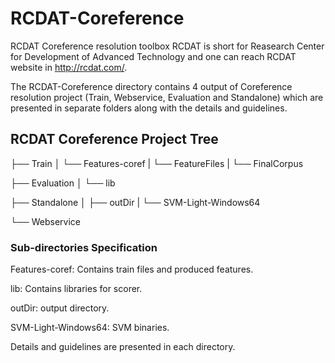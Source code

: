 # RCDAT-Coreference
RCDAT Coreference resolution toolbox
RCDAT is short for Reasearch Center for Development of Advanced Technology and one can reach RCDAT website in http://rcdat.com/.

The RCDAT-Coreference directory contains 4 output of Coreference resolution project (Train, Webservice, Evaluation and Standalone) which are presented in separate folders along with the details and guidelines.

## RCDAT Coreference Project Tree

├── Train 
│ └── Features-coref
|    └── FeatureFiles
|    └── FinalCorpus

├── Evaluation
│ └── lib

├── Standalone 
│ ├── outDir
| └── SVM-Light-Windows64

└── Webservice

### Sub-directories Specification
Features-coref: Contains train files and produced features.

lib: Contains libraries for scorer.

outDir: output directory.

SVM-Light-Windows64: SVM binaries.


Details and guidelines are presented in each directory.
